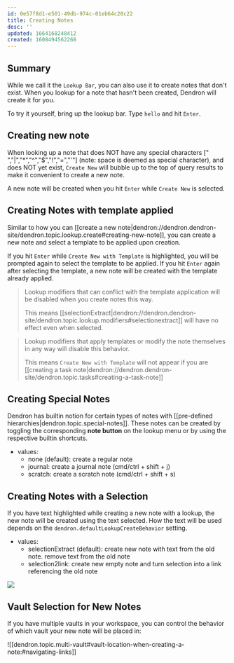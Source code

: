 ```yaml
---
id: 0e57f8d1-e501-49db-974c-01eb64c20c22
title: Creating Notes
desc: ''
updated: 1664168248412
created: 1608494562268
---
```

## Summary

While we call it the `Lookup Bar`, you can also use it to create notes that don't exist. When you lookup for a note that hasn't been created, Dendron will create it for you. 

To try it yourself, bring up the lookup bar. Type `hello` and hit `Enter`.

## Creating new note

When looking up a note that does NOT have any special characters [" ","|","*","^","$","!","=","'"] (note: space is deemed as special character), and does NOT yet exist, `Create New` will bubble up to the top of query results to make it convenient to create a new note.

A new note will be created when you hit `Enter` while `Create New` is selected.

## Creating Notes with template applied

Similar to how you can [[create a new note|dendron://dendron.dendron-site/dendron.topic.lookup.create#creating-new-note]], you can create a new note and select a template to be applied upon creation.

If you hit `Enter` while `Create New with Template` is highlighted, you will be prompted again to select the template to be applied.
If you hit `Enter` again after selecting the template, a new note will be created with the template already applied.

> Lookup modifiers that can conflict with the template application will be disabled when you create notes this way.  
> 
> This means [[selectionExtract|dendron://dendron.dendron-site/dendron.topic.lookup.modifiers#selectionextract]] will have no effect even when selected.

> Lookup modifiers that apply templates or modify the note themselves in any way will disable this behavior.
>
> This means `Create New with Template` will not appear if you are [[creating a task note|dendron://dendron.dendron-site/dendron.topic.tasks#creating-a-task-note]]

## Creating Special Notes

Dendron has builtin notion for certain types of notes with [[pre-defined hierarchies|dendron.topic.special-notes]]. These notes can be created by toggling the corresponding **note button**  on the lookup menu or by using the respective builtin shortcuts.

- values:
  - none (default): create a regular note
  - journal: create a journal note (cmd/ctrl + shift + j)
  - scratch: create a scratch note (cmd/ctrl + shift + s)

## Creating Notes with a Selection

If you have text highlighted while creating a new note with a lookup, the new note will be created using the text selected. How the text will be used depends on  the `dendron.defaultLookupCreateBehavior` setting.

- values:
  - selectionExtract (default): create new note with text from the old note. remove text from the old note
  - selection2link: create new empty note and turn selection into a link referencing the old note

<a href="https://www.loom.com/share/61d754c1dca84b99b2786b2f89473566">
<img style="" src="https://cdn.loom.com/sessions/thumbnails/61d754c1dca84b99b2786b2f89473566-with-play.gif"> </a>

## Vault Selection for New Notes

If you have multiple vaults in your workspace, you can control the behavior of which vault your new note will be placed in:

![[dendron.topic.multi-vault#vault-location-when-creating-a-note:#navigating-links]]
